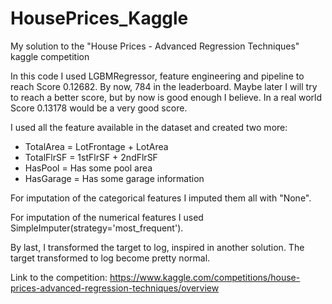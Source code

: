 # HousePrices_Kaggle
My solution to the "House Prices - Advanced Regression Techniques" kaggle competition

In this code I used LGBMRegressor, feature engineering and pipeline to reach Score 0.12682. By now, 784 in the leaderboard. Maybe later I will try to reach a better score, but by now is good enough I believe. In a real world Score 0.13178 would be a very good score.

I used all the feature available in the dataset and created two more:

- TotalArea = LotFrontage + LotArea
- TotalFlrSF = 1stFlrSF + 2ndFlrSF
- HasPool = Has some pool area
- HasGarage = Has some garage information

For imputation of the categorical features I imputed them all with "None".

For imputation of the numerical features I used SimpleImputer(strategy='most_frequent').

By last, I transformed the target to log, inspired in another solution. The target transformed to log become pretty normal.

Link to the competition: https://www.kaggle.com/competitions/house-prices-advanced-regression-techniques/overview
